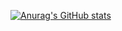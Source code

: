 [![Anurag's GitHub stats](https://github-readme-stats.vercel.app/api?jonathanatss=anuraghazra)](https://github.com/anuraghazra/github-readme-stats)
